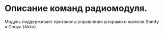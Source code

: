 # Описание команд радиомодуля.
Модуль поддерживает протоколы управления шторами и жалюзи Somfy и Dooya (Akko).